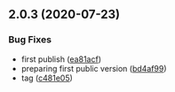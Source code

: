 ## 2.0.3 (2020-07-23)


### Bug Fixes

* first publish ([ea81acf](https://github.com/cdotyone/Core.Caching/commit/ea81acf63a51fb0e2fa690e04f38dcd149736c1f))
* preparing first public version ([bd4af99](https://github.com/cdotyone/Core.Caching/commit/bd4af99c41d5f12dc8beae82f323c1a9a6527091))
* tag ([c481e05](https://github.com/cdotyone/Core.Caching/commit/c481e05aaa73b7e92d73aea77ef0ebdf38786dec))



